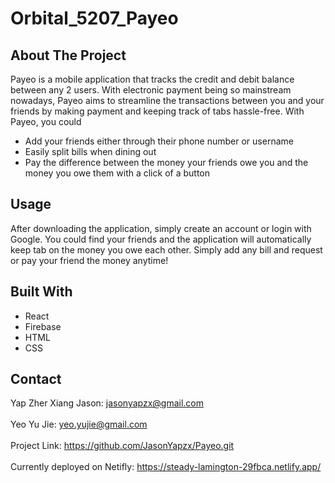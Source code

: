 # Orbital_5207_Payeo

## About The Project
Payeo is a mobile application that tracks the credit and debit balance between any 2 users. With electronic payment being so mainstream nowadays, Payeo aims to streamline the transactions between you and your friends by making payment and keeping track of tabs hassle-free. With Payeo, you could
- Add your friends either through their phone number or username
- Easily split bills when dining out
- Pay the difference between the money your friends owe you and the money you owe them with a click of a button

## Usage
After downloading the application, simply create an account or login with Google. You could find your friends and the application will automatically keep tab on the money you owe each other. Simply add any bill and request or pay your friend the money anytime!

## Built With
- React
- Firebase
- HTML
- CSS

## Contact
Yap Zher Xiang Jason: jasonyapzx@gmail.com\
\
Yeo Yu Jie: yeo.yujie@gmail.com\
\
Project Link: https://github.com/JasonYapzx/Payeo.git \
\
Currently deployed on Netifly: https://steady-lamington-29fbca.netlify.app/

